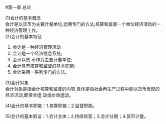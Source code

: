 #第一章 总论

(1)会计的基本概念<br>
	会计是以货币为主要计量单位,运用专门的方法,核算和监督一个单位经济活动的一种经济管理工作。<br>
(2)会计的基本特征<br>

1. 会计是一种经济管理活动
2. 会计是一个经济信息系统;
3. 会计以货 币作为主要计量单位;
4. 会计具有核算和监督的基本职能;
5. 会计采用一系列专门的方法。

(3)会计对象<br>
会计对象是指会计核算和监督的内容,具体是指社会再生产过程中能以货币表现的经济活动,即资金运动或价值运动。<br>
(4)会计的基本职能：1.核算职能；2.监督职能。

(5)会计的基本假设：1.会计主体；2.持续经营；3.会计分期；4.货币计量。